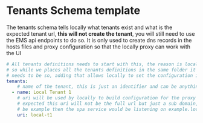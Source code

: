 # Tenants Schema template

The tenants schema tells locally what tenants exist and what is the expected tenant url, **this will not create the tenant**, you will still need to use the EMS api endpoints to do so. It is only used to create dns records in the hosts files and proxy configuration so that the locally proxy can work with the UI

```yaml
# All tenants definitions needs to start with this, the reason is locally is folder agnostic
# so while we places all the tenants definitions in the same folder it does necessarily
# needs to be so, adding that allows locally to set the configuration in the right place
tenants:
    # name of the tenant, this is just an identifier and can be anything
  - name: Local Tenant 1
    # uri will be used by locally to build configuration for the proxy so that the tenant can work as
    # expected this uri will not be the full url but just a sub domain, for example if the uri would
    # be example then the spa service would be listening on example.locally.team
    uri: local-t1
```
